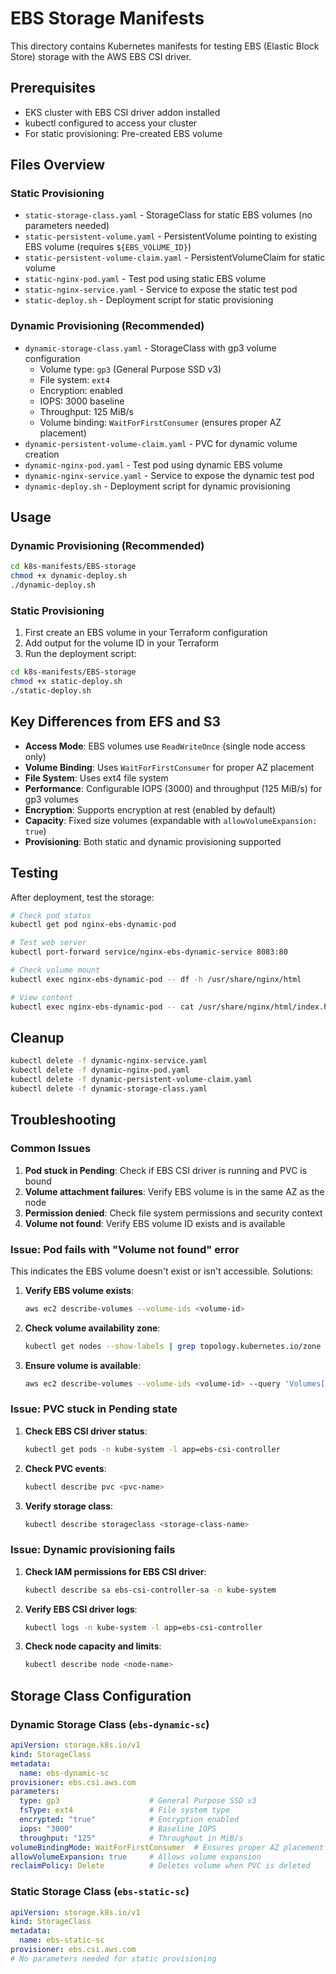 # EBS Storage Manifests

This directory contains Kubernetes manifests for testing EBS (Elastic Block Store) storage with the AWS EBS CSI driver.

## Prerequisites

- EKS cluster with EBS CSI driver addon installed
- kubectl configured to access your cluster
- For static provisioning: Pre-created EBS volume

## Files Overview

### Static Provisioning
- `static-storage-class.yaml` - StorageClass for static EBS volumes (no parameters needed)
- `static-persistent-volume.yaml` - PersistentVolume pointing to existing EBS volume (requires `${EBS_VOLUME_ID}`)
- `static-persistent-volume-claim.yaml` - PersistentVolumeClaim for static volume
- `static-nginx-pod.yaml` - Test pod using static EBS volume
- `static-nginx-service.yaml` - Service to expose the static test pod
- `static-deploy.sh` - Deployment script for static provisioning

### Dynamic Provisioning (Recommended)
- `dynamic-storage-class.yaml` - StorageClass with gp3 volume configuration
  - Volume type: `gp3` (General Purpose SSD v3)
  - File system: `ext4`
  - Encryption: enabled
  - IOPS: 3000 baseline
  - Throughput: 125 MiB/s
  - Volume binding: `WaitForFirstConsumer` (ensures proper AZ placement)
- `dynamic-persistent-volume-claim.yaml` - PVC for dynamic volume creation
- `dynamic-nginx-pod.yaml` - Test pod using dynamic EBS volume
- `dynamic-nginx-service.yaml` - Service to expose the dynamic test pod
- `dynamic-deploy.sh` - Deployment script for dynamic provisioning

## Usage

### Dynamic Provisioning (Recommended)
```bash
cd k8s-manifests/EBS-storage
chmod +x dynamic-deploy.sh
./dynamic-deploy.sh
```

### Static Provisioning
1. First create an EBS volume in your Terraform configuration
2. Add output for the volume ID in your Terraform
3. Run the deployment script:
```bash
cd k8s-manifests/EBS-storage
chmod +x static-deploy.sh
./static-deploy.sh
```

## Key Differences from EFS and S3

- **Access Mode**: EBS volumes use `ReadWriteOnce` (single node access only)
- **Volume Binding**: Uses `WaitForFirstConsumer` for proper AZ placement
- **File System**: Uses ext4 file system
- **Performance**: Configurable IOPS (3000) and throughput (125 MiB/s) for gp3 volumes
- **Encryption**: Supports encryption at rest (enabled by default)
- **Capacity**: Fixed size volumes (expandable with `allowVolumeExpansion: true`)
- **Provisioning**: Both static and dynamic provisioning supported

## Testing

After deployment, test the storage:

```bash
# Check pod status
kubectl get pod nginx-ebs-dynamic-pod

# Test web server
kubectl port-forward service/nginx-ebs-dynamic-service 8083:80

# Check volume mount
kubectl exec nginx-ebs-dynamic-pod -- df -h /usr/share/nginx/html

# View content
kubectl exec nginx-ebs-dynamic-pod -- cat /usr/share/nginx/html/index.html
```

## Cleanup

```bash
kubectl delete -f dynamic-nginx-service.yaml
kubectl delete -f dynamic-nginx-pod.yaml
kubectl delete -f dynamic-persistent-volume-claim.yaml
kubectl delete -f dynamic-storage-class.yaml
```

## Troubleshooting

### Common Issues

1. **Pod stuck in Pending**: Check if EBS CSI driver is running and PVC is bound
2. **Volume attachment failures**: Verify EBS volume is in the same AZ as the node
3. **Permission denied**: Check file system permissions and security context
4. **Volume not found**: Verify EBS volume ID exists and is available

### Issue: Pod fails with "Volume not found" error

This indicates the EBS volume doesn't exist or isn't accessible. Solutions:

1. **Verify EBS volume exists**:
   ```bash
   aws ec2 describe-volumes --volume-ids <volume-id>
   ```

2. **Check volume availability zone**:
   ```bash
   kubectl get nodes --show-labels | grep topology.kubernetes.io/zone
   ```

3. **Ensure volume is available**:
   ```bash
   aws ec2 describe-volumes --volume-ids <volume-id> --query 'Volumes[0].State'
   ```

### Issue: PVC stuck in Pending state

1. **Check EBS CSI driver status**:
   ```bash
   kubectl get pods -n kube-system -l app=ebs-csi-controller
   ```

2. **Check PVC events**:
   ```bash
   kubectl describe pvc <pvc-name>
   ```

3. **Verify storage class**:
   ```bash
   kubectl describe storageclass <storage-class-name>
   ```

### Issue: Dynamic provisioning fails

1. **Check IAM permissions for EBS CSI driver**:
   ```bash
   kubectl describe sa ebs-csi-controller-sa -n kube-system
   ```

2. **Verify EBS CSI driver logs**:
   ```bash
   kubectl logs -n kube-system -l app=ebs-csi-controller
   ```

3. **Check node capacity and limits**:
   ```bash
   kubectl describe node <node-name>
   ```

## Storage Class Configuration

### Dynamic Storage Class (`ebs-dynamic-sc`)
```yaml
apiVersion: storage.k8s.io/v1
kind: StorageClass
metadata:
  name: ebs-dynamic-sc
provisioner: ebs.csi.aws.com
parameters:
  type: gp3                    # General Purpose SSD v3
  fsType: ext4                 # File system type
  encrypted: "true"            # Encryption enabled
  iops: "3000"                 # Baseline IOPS
  throughput: "125"            # Throughput in MiB/s
volumeBindingMode: WaitForFirstConsumer  # Ensures proper AZ placement
allowVolumeExpansion: true     # Allows volume expansion
reclaimPolicy: Delete          # Deletes volume when PVC is deleted
```

### Static Storage Class (`ebs-static-sc`)
```yaml
apiVersion: storage.k8s.io/v1
kind: StorageClass
metadata:
  name: ebs-static-sc
provisioner: ebs.csi.aws.com
# No parameters needed for static provisioning
```